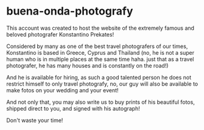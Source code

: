 # buena-onda-photografy

This account was created to host the website of the extremely famous and beloved photografer Konstantino Prekates!

Considered by many as one of the best travel photografers of our times, Konstantino is based in Greece, Cyprus and Thailand (no, he is not a super human who is in multiple places at the same time haha. just that as a travel photografer, he has many houses and is constantly on the road!)

And he is available for hiring, as such a good talented person he does not restrict himself to only travel photografy, no, our guy will also be available to make fotos on your wedding and your event!

And not only that, you may also write us to buy prints of his beautiful fotos, shipped direct to you, and signed with his autograph!

Don't waste your time!
